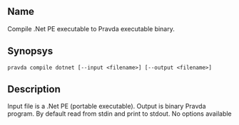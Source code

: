 ## Name
Compile .Net PE executable to Pravda executable binary.

## Synopsys
```
pravda compile dotnet [--input <filename>] [--output <filename>]
```

## Description
Input file is a .Net PE (portable executable). Output is binary Pravda
program. By default read from stdin and print to stdout.
No options available
